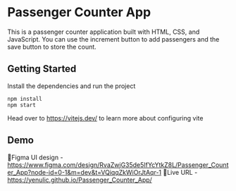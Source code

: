 # Passenger Counter App

This is a passenger counter application built with HTML, CSS, and JavaScript.
You can use the increment button to add passengers and the save button to store the count.

## Getting Started
Install the dependencies and run the project
```
npm install
npm start
```

Head over to https://vitejs.dev/ to learn more about configuring vite

## Demo

📌Figma UI design - https://www.figma.com/design/RvaZwjG35de5IfYcYtkZ8L/Passenger_Counter_App?node-id=0-1&m=dev&t=VQiqqZkWiOrJtAqr-1
📌Live URL - https://yenulic.github.io/Passenger_Counter_App/
